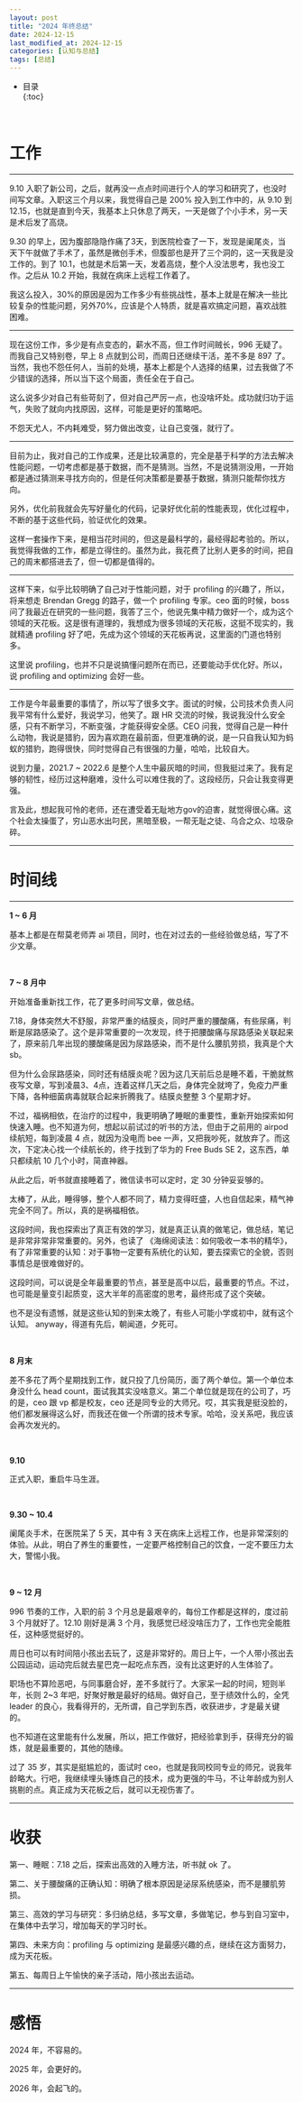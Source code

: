 ```yaml
---
layout: post
title: "2024 年终总结"
date: 2024-12-15
last_modified_at: 2024-12-15
categories: [认知与总结]
tags: [总结]
---
```


* 目录  
{:toc}
<br/>

# 工作

---

9.10 入职了新公司，之后，就再没一点点时间进行个人的学习和研究了，也没时间写文章。入职这三个月以来，我觉得自己是 200% 投入到工作中的，从 9.10 到 12.15，也就是直到今天，我基本上只休息了两天，一天是做了个小手术，另一天是术后发了高烧。     

9.30 的早上，因为腹部隐隐作痛了3天，到医院检查了一下，发现是阑尾炎，当天下午就做了手术了，虽然是微创手术，但腹部也是开了三个洞的，这一天我是没工作的。到了 10.1，也就是术后第一天，发着高烧，整个人没法思考，我也没工作。之后从 10.2 开始，我就在病床上远程工作着了。    

我这么投入，30%的原因是因为工作多少有些挑战性，基本上就是在解决一些比较复杂的性能问题，另外70%，应该是个人特质，就是喜欢搞定问题，喜欢战胜困难。   

---

现在这份工作，多少是有点变态的，薪水不高，但工作时间贼长，996 无疑了。而我自己又特别卷，早上 8 点就到公司，而周日还继续干活，差不多是 897 了。当然，我也不怨任何人，当前的处境，基本上都是个人选择的结果，过去我做了不少错误的选择，所以当下这个局面，责任全在于自己。   

这么说多少对自己有些苛刻了，但对自己严厉一点，也没啥坏处。成功就归功于运气，失败了就向内找原因，这样，可能是更好的策略吧。   

不怨天尤人，不内耗难受，努力做出改变，让自己变强，就行了。   

---

目前为止，我对自己的工作成果，还是比较满意的，完全是基于科学的方法去解决性能问题，一切考虑都是基于数据，而不是猜测。当然，不是说猜测没用，一开始都是通过猜测来寻找方向的，但是任何决策都是要基于数据，猜测只能帮你找方向。   

另外，优化前我就会先写好量化的代码，记录好优化前的性能表现，优化过程中，不断的基于这些代码，验证优化的效果。   

这样一套操作下来，是相当花时间的，但这是最科学的，最经得起考验的。所以，我觉得我做的工作，都是立得住的。虽然为此，我花费了比别人更多的时间，把自己的周末都搭进去了，但一切都是值得的。   

---

这样下来，似乎比较明确了自己对于性能问题，对于 profiling 的兴趣了，所以，将来想走 Brendan Gregg 的路子，做一个 profiling 专家。ceo 面的时候，boss 问了我最近在研究的一些问题，我答了三个，他说先集中精力做好一个，成为这个领域的天花板。这是很有道理的，我想成为很多领域的天花板，这挺不现实的，我就精通 profiling 好了吧，先成为这个领域的天花板再说，这里面的门道也特别多。   

这里说 profiling，也并不只是说搞懂问题所在而已，还要能动手优化好。所以，说 profiling and optimizing 会好一些。   

--- 

工作是今年最重要的事情了，所以写了很多文字。面试的时候，公司技术负责人问我平常有什么爱好，我说学习，他笑了。跟 HR 交流的时候，我说我没什么安全感，只有不断学习，不断变强，才能获得安全感。CEO 问我，觉得自己是一种什么动物，我说是猎豹，因为喜欢跑在最前面，但更准确的说，是一只自我认知为蚂蚁的猎豹，跑得很快，同时觉得自己有很强的力量，哈哈，比较自大。   

说到力量，2021.7 ~ 2022.6 是整个人生中最灰暗的时间，但我挺过来了。我有足够的韧性，经历过这种磨难，没什么可以难住我的了。这段经历，只会让我变得更强。  

言及此，想起我可怜的老师，还在遭受着无耻地方gov的迫害，就觉得很心痛。这个社会太操蛋了，穷山恶水出叼民，黑暗至极，一帮无耻之徒、乌合之众、垃圾杂碎。  

---

# 时间线

---

**1 ~ 6 月**    

基本上都是在帮莫老师弄 ai 项目，同时，也在对过去的一些经验做总结，写了不少文章。   

<br/>

**7 ~ 8 月中**     

开始准备重新找工作，花了更多时间写文章，做总结。  

7.18，身体突然大不舒服，非常严重的结膜炎，同时严重的腰酸痛，有些尿痛，判断是尿路感染了。这个是非常重要的一次发现，终于把腰酸痛与尿路感染关联起来了，原来前几年出现的腰酸痛是因为尿路感染，而不是什么腰肌劳损，我真是个大 sb。   

但为什么会尿路感染，同时还有结膜炎呢？因为这几天前后总是睡不着，干脆就熬夜写文章，写到凌晨3、4点，连着这样几天之后，身体完全就垮了，免疫力严重下降，各种细菌病毒就联合起来折腾我了。结膜炎整整 3 个星期才好。     

不过，福祸相依，在治疗的过程中，我更明确了睡眠的重要性，重新开始探索如何快速入睡。也不知道为何，想起以前试过的听书的方法，但由于之前用的 airpod 续航短，每到凌晨 4 点，就因为没电而 bee 一声，又把我吵死，就放弃了。而这次，下定决心找一个续航长的，终于找到了华为的 Free Buds SE 2，这东西，单只都续航 10 几个小时，简直神器。   

从此之后，听书就直接睡着了，微信读书可以定时，定 30 分钟妥妥够的。   

太棒了，从此，睡得够，整个人都不同了，精力变得旺盛，人也自信起来，精气神完全不同了。所以，真的是祸福相依。   

这段时间，我也探索出了真正有效的学习，就是真正认真的做笔记，做总结，笔记是非常非常非常重要的。另外，也读了 《海绵阅读法：如何吸收一本书的精华》，有了非常重要的认知：对于事物一定要有系统化的认知，要去探索它的全貌，否则事情总是很难做好的。   

这段时间，可以说是全年最重要的节点，甚至是高中以后，最重要的节点。不过，也可能是量变引起质变，这大半年的高密度的思考，最终形成了这个突破。   

也不是没有遗憾，就是这些认知的到来太晚了，有些人可能小学或初中，就有这个认知。 anyway，得道有先后，朝闻道，夕死可。   

<br/>

**8 月末**     

差不多花了两个星期找到工作，就只投了几份简历，面了两个单位。第一个单位本身没什么 head count，面试我其实没啥意义。第二个单位就是现在的公司了，巧的是，ceo 跟 vp 都是校友，ceo 还是同专业的大师兄。哎，其实我是挺没脸的，他们都发展得这么好，而我还在做一个所谓的技术专家。哈哈，没关系吧，我应该会再次发光的。  

<br/>

**9.10**     

正式入职，重启牛马生涯。  

<br/>

**9.30 ~ 10.4**    

阑尾炎手术，在医院呆了 5 天，其中有 3 天在病床上远程工作，也是非常深刻的体验。从此，明白了养生的重要性，一定要严格控制自己的饮食，一定不要压力太大，警惕小我。   

<br/>

**9 ~ 12 月**      

996 节奏的工作，入职的前 3 个月总是最艰辛的，每份工作都是这样的，度过前 3 个月就好了。12.10 刚好是满 3 个月，我感觉已经没啥压力了，工作也完全能胜任，这种感觉挺好的。  

周日也可以有时间陪小孩出去玩了，这是非常好的。周日上午，一个人带小孩出去公园运动，运动完后就去星巴克一起吃点东西，没有比这更好的人生体验了。    

职场也不算险恶吧，与同事磨合好，差不多就行了。大家呆一起的时间，短则半年，长则 2~3 年吧，好聚好散是最好的结局。做好自己，至于绩效什么的，全凭 leader 的良心，我看得开的，无所谓，自己学到东西，收获进步，才是最关键的。    

也不知道在这里能有什么发展，所以，把工作做好，把经验拿到手，获得充分的锻炼，就是最重要的，其他的随缘。  

过了 35 岁，其实是挺尴尬的，面试时 ceo，也就是我同校同专业的师兄，说我年龄略大。行吧，我继续埋头锤炼自己的技术，成为更强的牛马，不让年龄成为别人挑剔的点。真正成为天花板之后，就可以无视伤害了。   

---

# 收获

第一、睡眠：7.18 之后，探索出高效的入睡方法，听书就 ok 了。      

第二、关于腰酸痛的正确认知：明确了根本原因是泌尿系统感染，而不是腰肌劳损。    

第三、高效的学习与研究：多归纳总结，多写文章，多做笔记，参与到自习室中，在集体中去学习，增加每天的学习时长。     

第四、未来方向：profiling 与 optimizing 是最感兴趣的点，继续在这方面努力，成为天花板。    

第五、每周日上午愉快的亲子活动，陪小孩出去运动。   

---

# 感悟

2024 年，不容易的。  

2025 年，会更好的。  

2026 年，会起飞的。   